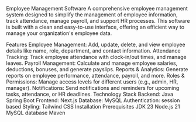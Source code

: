 Employee Management Software
A comprehensive employee management system designed to simplify the management of employee information, track attendance, manage payroll, and support HR processes. This software is built with a clean and easy-to-use interface, offering an efficient way to manage your organization's employee data.

Features
Employee Management: Add, update, delete, and view employee details like name, role, department, and contact information.
Attendance Tracking: Track employee attendance with clock-in/out times, and manage leaves.
Payroll Management: Calculate and manage employee salaries, deductions, bonuses, and generate payslips.
Reports & Analytics: Generate reports on employee performance, attendance, payroll, and more.
Roles & Permissions: Manage access levels for different users (e.g., admin, HR, manager).
Notifications: Send notifications and reminders for upcoming tasks, attendance, or HR deadlines.
Technology Stack
Backend: Java Spring Boot
Frontend: Next.js 
Database: MySQL 
Authentication: session based
Styling: Tailwind CSS 
Installation
Prerequisites
JDK 23
Node.js 21
MySQL  database
Maven 